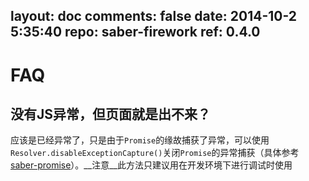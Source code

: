 layout: doc
comments: false
date: 2014-10-2 5:35:40
repo: saber-firework
ref: 0.4.0
---

# FAQ

## 没有JS异常，但页面就是出不来？

应该是已经异常了，只是由于`Promise`的缘故捕获了异常，可以使用`Resolver.disableExceptionCapture()`关闭`Promise`的异常捕获（具体参考[saber-promise](https://github.com/ecomfe/saber-promise#resolverdisableexceptioncapture)）。__注意__此方法只建议用在开发环境下进行调试时使用
